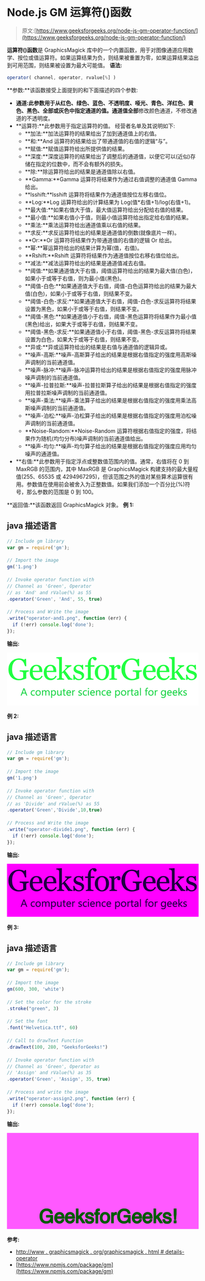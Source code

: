# Node.js GM 运算符()函数

> 原文:[https://www.geeksforgeeks.org/node-js-gm-operator-function/](https://www.geeksforgeeks.org/node-js-gm-operator-function/)

**运算符()函数**是 GraphicsMagick 库中的一个内置函数，用于对图像通道应用数学、按位或值运算符。如果运算结果为负，则结果被重置为零，如果运算结果溢出到可用范围，则结果被设置为最大可能值。
**语法:**

```js
operator( channel, operator, rvalue[%] )
```

**参数:**该函数接受上面提到的和下面描述的四个参数:

*   **通道:**此参数用于从红色、绿色、蓝色、不透明度、哑光、青色、洋红色、黄色、黑色、全部或灰色中指定通道的值。通道值**全部**修改颜色通道，不修改通道的不透明度。
*   **运算符:**此参数用于指定运算符的值。
    经营者名单及其说明如下:
    *   **加法:**加法运算符的结果给出了加到通道值上的右值。
    *   **和:**And 运算符的结果给出了带通道值的右值的逻辑“与”。
    *   **赋值:**赋值运算符给出所提供值的结果。
    *   **深度:**深度运算符的结果给出了调整后的通道值，以便它可以(近似)存储在指定的位数中，而不会有额外的损失。
    *   **除:**除运算符给出的结果是通道值除以右值。
    *   **Gamma:**Gamma 运算符将结果作为通过右值调整的通道值 Gamma 给出。
    *   **lsshift:**lsshift 运算符将结果作为通道值按位左移右值位。
    *   **Log:**Log 运算符给出的计算结果为 Log(值*右值+1)/log(右值+1)。
    *   **最大值:**如果右值大于值，最大值运算符给出分配给右值的结果。
    *   **最小值:**如果右值小于值，则最小值运算符给出指定给右值的结果。
    *   **乘法:**乘法运算符给出通道值乘以右值的结果。
    *   **求反:**求反运算符给出的结果是通道值的倒数(就像底片一样)。
    *   **Or:**Or 运算符将结果作为带通道值的右值的逻辑 Or 给出。
    *   **幂:**幂运算符给出的结果计算为幂(值，右值)。
    *   **Rshift:**Rshift 运算符将结果作为通道值按位右移右值位给出。
    *   **减法:**减法运算符给出的结果是通道值减去右值。
    *   **阈值:**如果通道值大于右值，阈值运算符给出的结果为最大值(白色)，如果小于或等于右值，则为最小值(黑色)。
    *   **阈值-白色:**如果通道值大于右值，阈值-白色运算符给出的结果为最大值(白色)，如果小于或等于右值，则结果不变。
    *   **阈值-白色-求反:**如果通道值大于右值，阈值-白色-求反运算符将结果设置为黑色，如果小于或等于右值，则结果不变。
    *   **阈值-黑色:**如果通道值小于右值，阈值-黑色运算符将结果作为最小值(黑色)给出，如果大于或等于右值，则结果不变。
    *   **阈值-黑色-求反:**如果通道值小于右值，阈值-黑色-求反运算符将结果设置为白色，如果大于或等于右值，则结果不变。
    *   **异或:**异或运算符给出的结果是右值与通道值的逻辑异或。
    *   **噪声-高斯:**噪声-高斯算子给出的结果是根据右值指定的强度用高斯噪声调制的当前通道值。
    *   **噪声-脉冲:**噪声-脉冲运算符给出的结果是根据右值指定的强度用脉冲噪声调制的当前通道值。
    *   **噪声-拉普拉斯:**噪声-拉普拉斯算子给出的结果是根据右值指定的强度用拉普拉斯噪声调制的当前通道值。
    *   **噪声-乘法:**噪声-乘法算子给出的结果是根据右值指定的强度用乘法高斯噪声调制的当前通道值。
    *   **噪声-泊松:**噪声-泊松算子给出的结果是根据右值指定的强度用泊松噪声调制的当前通道值。
    *   **Noise-Random:**Noise-Random 运算符根据右值指定的强度，将结果作为随机(均匀分布)噪声调制的当前通道值给出。
    *   **噪声-均匀:**噪声-均匀算子给出的结果是根据右值指定的强度应用均匀噪声的通道值。
*   **右值:**此参数用于指定浮点或整数值范围内的值。通常，右值将在 0 到 MaxRGB 的范围内，其中 MaxRGB 是 GraphicsMagick 构建支持的最大量程值(255、65535 或 4294967295)，但该范围之外的值对某些算术运算很有用。参数值在使用前会被舍入为正整数值。如果我们添加一个百分比(%)符号，那么参数的范围是 0 到 100。

**返回值:**该函数返回 GraphicsMagick 对象。
**例 1:**

## java 描述语言

```js
// Include gm library
var gm = require('gm');

// Import the image
gm('1.png')

// Invoke operator function with
// Channel as 'Green', Operator
// as 'And' and rValue(%) as 55
.operator('Green', 'And', 55, true)

// Process and Write the image
.write("operator-and1.png", function (err) {
  if (!err) console.log('done');
});
```

**输出:**

![](img/7f410d8aebd1de2015e5fdcdb10e1b75.png)

**例 2:**

## java 描述语言

```js
// Include gm library
var gm = require('gm');

// Import the image
gm('1.png')

// Invoke operator function with
// Channel as 'Green', Operator
// as 'Divide' and rValue(%) as 55
.operator('Green','Divide',10,true)

// Process and Write the image
.write("operator-divide1.png", function (err) {
  if (!err) console.log('done');
});
```

**输出:**

![](img/873a9e8fb9c09054d5a7086dbc92b090.png)

**例 3:**

## java 描述语言

```js
// Include gm library
var gm = require('gm');

// Import the image
gm(600, 300, 'white')

// Set the color for the stroke
.stroke("green", 3)

// Set the font 
.font("Helvetica.ttf", 60)

// Call to drawText Function
.drawText(100, 280, "GeeksforGeeks!")

// Invoke operator function with
// Channel as 'Green', Operator as
// 'Assign' and rValue(%) as 35
.operator('Green', 'Assign', 35, true)

// Process and write the image 
.write("operator-assign2.png", function (err) {
  if (!err) console.log('done');
});
```

**输出:**

![](img/0910e861d017da2565d8b2c3ba8b1d12.png)

**参考:**

*   [http://www . graphicsmagick . org/graphicsmagick . html # details-operator](http://www.graphicsmagick.org/GraphicsMagick.html#details-operator)
*   [https://www.npmjs.com/package/gm](https://www.npmjs.com/package/gm)